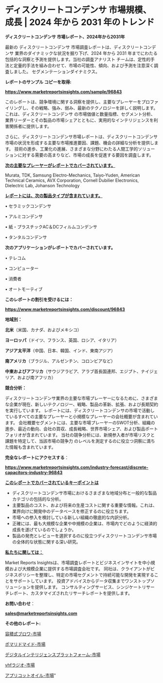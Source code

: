 # ディスクリートコンデンサ 市場規模、成長 | 2024 年から 2031 年のトレンド

<strong>ディスクリートコンデンサ 市場レポート、2024年から2031年</strong>

最新の ディスクリートコンデンサ 市場調査レポートは、ディスクリートコンデンサ 業界のダイナミックな状況を掘り下げ、2024 年から 2031 年までにわたる包括的な洞察と予測を提供します。当社の調査アナリスト チームは、定性的手法と定量的手法を組み合わせて、市場の可能性、傾向、および予測を注意深く調査しました。 セグメンテーションダイナミクス。



<strong>レポートのサンプル コピーを取得:</strong> <a href=https://www.marketreportsinsights.com/sample/96843>

<strong><u>https://www.marketreportsinsights.com/sample/96843</u></strong></a>

このレポートは、競争環境に関する洞察を提供し、主要なプレーヤーをプロファイリングし、その戦略、強み、弱み、最新のテクノロジーを詳しく説明します。 これは、ディスクリートコンデンサ の市場価値と数量指標、セグメント分析、業界リーダーとその製品の市場シェアとともに、実用的なインテリジェンスを利害関係者に提供します。

さらに、ディスクリートコンデンサ市場レポートは、ディスクリートコンデンサ市場の状況を形成する主要な市場推進要因、課題、機会の詳細な分析を提供します。 技術の進歩、工業化の進展、さまざまな分野にわたる人間工学的ソリューションに対する需要の高まりなど、市場の成長を促進する要因を調査します。



<strong><u>次の主要なプレーヤーがレポートでカバーされています。</u></strong>

Murata, TDK, Samsung Electro-Mechanics, Taiyo-Yuden, American Technical Ceramics, AVX Corporation, Cornell Dubilier Electronics, Dielectric Lab, Johanson Technology



<strong><u><b>レポートには、次の製品タイプが含まれています。</b></u></strong>

• セラミックコンデンサ

• アルミコンデンサ

• 紙・プラスチックAC＆DCフィルムコンデンサ

• タンタルコンデンサ



<strong><b>次のアプリケーションがレポートでカバーされています。</b></strong>

• テレコム

• コンピューター

• 消費者

• オートモーティブ



<strong><b>このレポートの割引を受けるには：</b></strong><a href=https://www.marketreportsinsights.com/discount/96843>

<strong><u>https://www.marketreportsinsights.com/discount/96843</u></strong></a>



<strong>地域別：</strong>



<strong>北米</strong>（米国、カナダ、およびメキシコ）



<strong>ヨーロッパ</strong>（ドイツ、フランス、英国、ロシア、イタリア）



<strong>アジア太平洋</strong>（中国、日本、韓国、インド、東南アジア）



<strong>南アメリカ</strong>（ブラジル、アルゼンチン、コロンビアなど）



<strong>中東およびアフリカ</strong>（サウジアラビア、アラブ首長国連邦、エジプト、ナイジェリア、および南アフリカ）



<strong>競合分析：</strong>

ディスクリートコンデンサ業界の主要な市場プレーヤーになるために、さまざまな企業が現在、新しいテクノロジー、戦略、製品の革新、拡張、および長期契約を実行しています。 レポートには、ディスクリートコンデンサの市場で活動しているすべての主要なプレーヤーと小規模なプレーヤーの会社概要が含まれています。 会社概要セグメントには、主要な市場プレーヤーのSWOT分析、組織の進歩、最近の動向、会社の買収、成長戦略、世界市場シェア、および製品ポートフォリオが含まれています。 当社の競争分析には、新規参入者が市場リスクと課題を特定して、当該市場の競争力 のレベルを測定するのに役立つ洞察に満ちた情報も含まれています。



<strong>完全なレポートにアクセスする</strong>：

<a href=https://www.marketreportsinsights.com/industry-forecast/discrete-capacitors-industry-96843>

<strong><u>https://www.marketreportsinsights.com/industry-forecast/discrete-capacitors-industry-96843</u></strong></a>



<strong><u><b>このレポートでカバーされているキーポイントは</b></u></strong>
<ul>
  <li>ディスクリートコンデンサ市場におけるさまざまな地域分布と一般的な製品カテゴリの包括的な分析。</li>
  <li>主要製品のコスト、および将来の生産コストに関する重要な情報。これは、業界向けに開発中のデータベースを修正するのに役立ちます。</li>
  <li>市場への参入を検討している新しい組織の徹底的な内訳分析。</li>
  <li>正確には、最も大規模な企業や中規模の企業は、市場内でどのように経済的成長を遂げているのでしょうか。</li>
  <li>製品の発売とレビューを選択するのに役立つディスクリートコンデンサ市場の全体的な状態に関する深い研究。</li>
</ul>


<strong><u><b>私たちに関しては：</b></u></strong>

Market Reports Insightsは、市場調査レポートとビジネスインサイトを中小規模および大規模企業に提供する市場調査会社です。 同社は、クライアントがビジネスポリシーを整理し、特定の市場セグメントで持続可能な開発を実現することをサポートしています。 投資アドバイスからデータ収集までワンストップソリューションを提供します。 コンサルティングサービス、シンジケートリサーチレポート、カスタマイズされたリサーチレポートを提供します。



<strong><b>お問い合わせ</b></strong>：

<a href=mailto:sales@marketreportsinsights.com>

<strong><u>sales@marketreportsinsights.com</u></strong></a>



<strong>その他のレポート:</strong>

<a href=https://www.linkedin.com/pulse/容積式ブロワ-市場-2023-年のダイナミクスとビジネストレンド-2030-lhzzf/>容積式ブロワ-市場</a>

<a href=https://www.linkedin.com/pulse/ポマリドマイド-市場-2023-総合分析と事業成長戦略-2030-data-dive-discoveries-24-analysis-n8dqf/>ポマリドマイド-市場</a>

<a href=https://www.linkedin.com/pulse/デジタルインテリジェンスプラットフォーム-市場-2023-新興市場-将来の動向と市場需要-1znpf/>デジタルインテリジェンスプラットフォーム-市場</a>

<a href=https://www.linkedin.com/pulse/vhfラジオ-市場-2023-総合分析と事業成長戦略-2030-trend-tracking-toolbox-24-analysis-0e1uf/>vhfラジオ-市場</a>

<a href=https://www.linkedin.com/pulse/アプリコットオイル-市場-2023-最新の-cagr-および成長分析-2030-w49ff/>アプリコットオイル-市場</a>"
